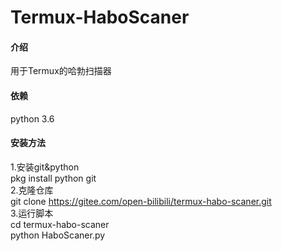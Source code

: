 # Termux-HaboScaner

#### 介绍
用于Termux的哈勃扫描器
#### 依赖
python 3.6
#### 安装方法
1.安装git&python</br>
pkg install python git</br>
2.克隆仓库</br>
git clone https://gitee.com/open-bilibili/termux-habo-scaner.git</br>
3.运行脚本</br>
cd termux-habo-scaner</br>
python HaboScaner.py
